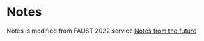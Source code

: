 # Notes

Notes is modified from FAUST 2022 service [Notes from the future](https://github.com/fausecteam/faustctf-2022-notes-from-the-future)
